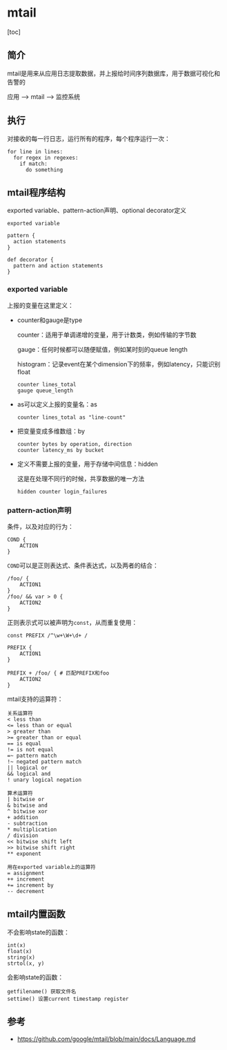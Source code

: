 # mtail 

[toc]

## 简介

mtail是用来从应用日志提取数据，并上报给时间序列数据库，用于数据可视化和告警的

应用 --> mtail --> 监控系统



## 执行

对接收的每一行日志，运行所有的程序，每个程序运行一次：
```pseudocode
for line in lines:
  for regex in regexes:
    if match:
      do something
```



## mtail程序结构

exported variable、pattern-action声明、optional decorator定义

```
exported variable

pattern {
  action statements
}

def decorator {
  pattern and action statements
}
```



### exported variable

上报的变量在这里定义：

* counter和gauge是type

  counter：适用于单调递增的变量，用于计数类，例如传输的字节数

  gauge：任何时候都可以随便赋值，例如某时刻的queue length

  histogram：记录event在某个dimension下的频率，例如latency，只能识别float

  ```
  counter lines_total
  gauge queue_length
  ```

* as可以定义上报的变量名：as

  ```pseudocode
  counter lines_total as "line-count"
  ```

* 把变量变成多维数组：by

  ```pseudocode
  counter bytes by operation, direction
  counter latency_ms by bucket
  ```

* 定义不需要上报的变量，用于存储中间信息：hidden

  这是在处理不同行的时候，共享数据的唯一方法

  ```pseudocode
  hidden counter login_failures
  ```



### pattern-action声明

条件，以及对应的行为：

```
COND {
	ACTION
}
```

`COND`可以是正则表达式、条件表达式，以及两者的结合：

```pseudocode
/foo/ {
	ACTION1
}
/foo/ && var > 0 {
	ACTION2
}
```

正则表示式可以被声明为`const`，从而重复使用：
```
const PREFIX /^\w+\W+\d+ /

PREFIX {
	ACTION1
}

PREFIX + /foo/ { # 匹配PREFIX和foo
	ACTION2
}
```

mtail支持的运算符：

```
关系运算符
< less than
<= less than or equal
> greater than
>= greater than or equal
== is equal
!= is not equal
=~ pattern match
!~ negated pattern match
|| logical or
&& logical and
! unary logical negation

算术运算符
| bitwise or
& bitwise and
^ bitwise xor
+ addition
- subtraction
* multiplication
/ division
<< bitwise shift left
>> bitwise shift right
** exponent

用在exported variable上的运算符
= assignment
++ increment
+= increment by
-- decrement
```



## mtail内置函数

不会影响state的函数：

```
int(x)
float(x)
string(x)
strtol(x, y)
```

会影响state的函数：

```
getfilename() 获取文件名
settime() 设置current timestamp register
```











## 参考

* https://github.com/google/mtail/blob/main/docs/Language.md